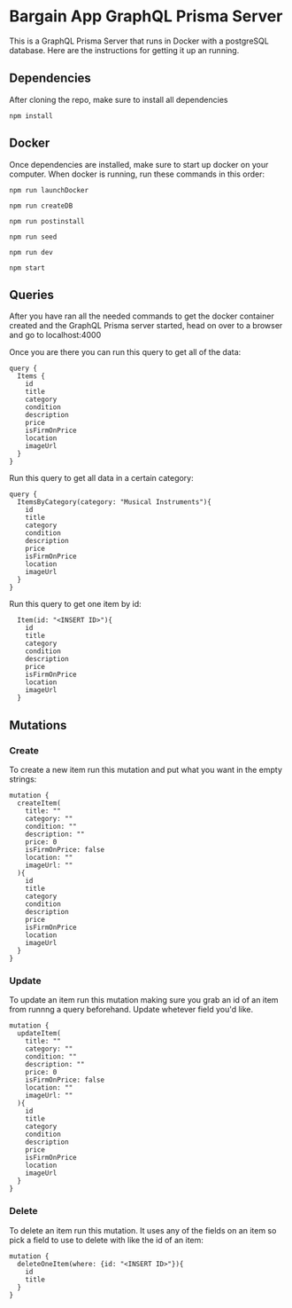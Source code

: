 # Bargain App GraphQL Prisma Server

This is a GraphQL Prisma Server that runs in Docker with a postgreSQL database. Here are the instructions for getting it up an running.

## Dependencies

After cloning the repo, make sure to install all dependencies

```
npm install
```

## Docker

Once dependencies are installed, make sure to start up docker on your computer. When docker is running, run these commands in this order:

```
npm run launchDocker
```

```
npm run createDB
```

```
npm run postinstall
```

```
npm run seed
```

```
npm run dev
```

```
npm start
```

## Queries

After you have ran all the needed commands to get the docker container created and the GraphQL Prisma server started, head on over to a browser and go to localhost:4000

Once you are there you can run this query to get all of the data:

```
query {
  Items {
    id
    title
    category
    condition
    description
    price
    isFirmOnPrice
    location
    imageUrl
  }
}
```

Run this query to get all data in a certain category:

```
query {
  ItemsByCategory(category: "Musical Instruments"){
    id
    title
    category
    condition
    description
    price
    isFirmOnPrice
    location
    imageUrl
  }
}
```

Run this query to get one item by id:

```
  Item(id: "<INSERT ID>"){
    id
    title
    category
    condition
    description
    price
    isFirmOnPrice
    location
    imageUrl
  }
```

## Mutations

### Create

To create a new item run this mutation and put what you want in the empty strings:

```
mutation {
  createItem(
    title: ""
    category: ""
    condition: ""
    description: ""
    price: 0
    isFirmOnPrice: false
    location: ""
    imageUrl: ""
  ){
    id
    title
    category
    condition
    description
    price
    isFirmOnPrice
    location
    imageUrl
  }
}
```

### Update

To update an item run this mutation making sure you grab an id of an item from runnng a query beforehand. Update whetever field you'd like.

```
mutation {
  updateItem(
    title: ""
    category: ""
    condition: ""
    description: ""
    price: 0
    isFirmOnPrice: false
    location: ""
    imageUrl: ""
  ){
    id
    title
    category
    condition
    description
    price
    isFirmOnPrice
    location
    imageUrl
  }
}
```

### Delete

To delete an item run this mutation. It uses any of the fields on an item so pick a field to use to delete with like the id of an item:

```
mutation {
  deleteOneItem(where: {id: "<INSERT ID>"}){
    id
    title
  }
}
```

